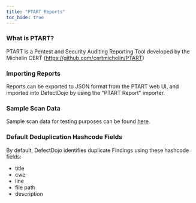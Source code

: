 ```yaml
---
title: "PTART Reports"
toc_hide: true
---
```


### What is PTART?
PTART is a Pentest and Security Auditing Reporting Tool developed by the Michelin CERT (https://github.com/certmichelin/PTART)

### Importing Reports
Reports can be exported to JSON format from the PTART web UI, and imported into DefectDojo by using the "PTART Report" importer.

### Sample Scan Data
Sample scan data for testing purposes can be found [here](https://github.com/DefectDojo/django-DefectDojo/tree/master/unittests/scans/ptart).

### Default Deduplication Hashcode Fields
By default, DefectDojo identifies duplicate Findings using these hashcode fields:

- title
- cwe
- line
- file path
- description
